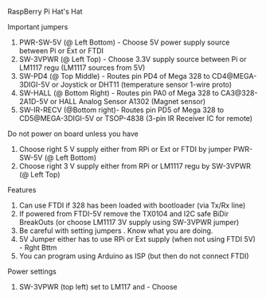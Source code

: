 RaspBerry Pi Hat's Hat 

Important jumpers
  1) PWR-SW-5V (@ Left Bottom) - Choose 5V power supply source between Pi or Ext or FTDI
  2) SW-3VPWR  (@ Left  Top)   - Choose 3.3V supply source between Pi or LM1117 regu (LM1117 sources from 5V)
  3) SW-PD4 (@ Top Middle) - Routes pin PD4 of Mega 328 to CD4@MEGA-3DIGI-5V or Joystick or DHT11 (temperature sensor 1-wire proto)
  4) SW-HALL (@ Bottom Right) - Routes pin PA0 of Mega 328 to CA3@328-2A1D-5V or HALL Analog Sensor A1302 (Magnet sensor)
  5) SW-IR-RECV (@Bottom right)- Routes pin PD5 of Mega 328 to CD5@MEGA-3DIGI-5V or TSOP-4838 (3-pin IR Receiver IC for remote)

Do not power on board unless you have
  1) Choose right 5 V supply either from RPi or Ext or FTDI  by jumper PWR-SW-5V (@ Left Bottom)
  2) Choose right 3 V supply either from RPi or LM1117 regu  by SW-3VPWR (@ Left  Top)

Features 
  1) Can use FTDI if 328 has been loaded with bootloader (via Tx/Rx line)
  2) If powered from FTDI-5V remove the TX0104 and I2C safe BiDir BreakOuts (or choose LM1117 3V supply using SW-3VPWR jumper)
  3) Be careful with setting jumpers . Know what you are doing.
  4) 5V Jumper either has to use RPi or Ext supply (when not using FTDI 5V) - Rght Bttm
  5) You can program using Arduino as ISP (but then do not connect FTDI)
  
Power settings
  1) SW-3VPWR (top left) set to LM117 and  - Choose
